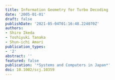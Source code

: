 ```yaml
---
title: Information Geometry for Turbo Decoding
date: '2005-01-01'
draft: false
publishDate: '2021-05-04T01:16:48.224070Z'
authors:
- Shiro Ikeda
- Toshiyuki Tanaka
- Shun-ichi Amari
publication_types:
- '2'
abstract: ''
featured: false
publication: '*Systems and Computers in Japan*'
doi: 10.1002/scj.10359
---
```

